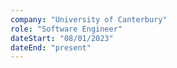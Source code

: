 ```yaml
---
company: "University of Canterbury"
role: "Software Engineer"
dateStart: "08/01/2023"
dateEnd: "present"
---
```


